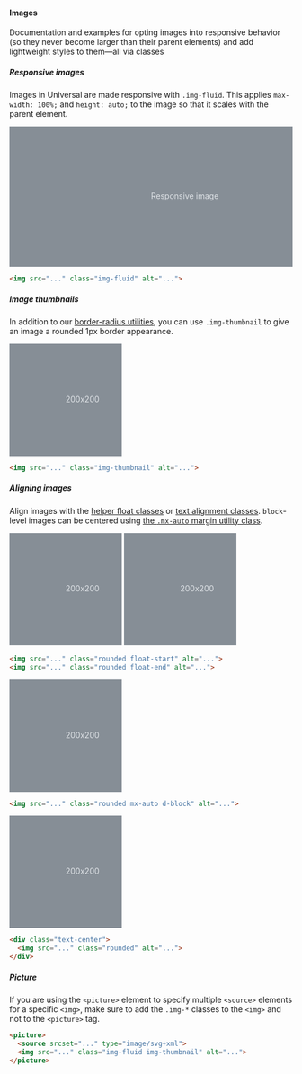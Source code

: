#### Images

Documentation and examples for opting images into responsive behavior (so they never become larger than their parent elements) and add lightweight styles to them—all via classes

##### Responsive images

Images in Universal are made responsive with `.img-fluid`. This applies `max-width: 100%;` and `height: auto;` to the image so that it scales with the parent element.

<div class="un-example mb-2">
    <svg class="un-placeholder-img un-placeholder-img-lg img-fluid" width="100%" height="250" xmlns="http://www.w3.org/2000/svg" role="img" aria-label="Placeholder: Responsive image" preserveAspectRatio="xMidYMid slice" focusable="false"><title>Placeholder</title><rect width="100%" height="100%" fill="#868e96"></rect><text x="50%" y="50%" fill="#dee2e6" dy=".3em">Responsive image</text></svg>
</div>

``` html
<img src="..." class="img-fluid" alt="...">
```

##### Image thumbnails

In addition to our [border-radius utilities](#/docs/utilities/borders.md), you can use `.img-thumbnail` to give an image a rounded 1px border appearance.

<div class="un-example mb-2">
    <svg class="un-placeholder-img img-thumbnail" width="200" height="200" xmlns="http://www.w3.org/2000/svg" role="img" aria-label="A generic square placeholder image with a white border around it, making it resemble a photograph taken with an old instant camera: 200x200" preserveAspectRatio="xMidYMid slice" focusable="false"><title>A generic square placeholder image with a white border around it, making it resemble a photograph taken with an old instant camera</title><rect width="100%" height="100%" fill="#868e96"></rect><text x="50%" y="50%" fill="#dee2e6" dy=".3em">200x200</text></svg>
</div>

``` html
<img src="..." class="img-thumbnail" alt="...">
```

##### Aligning images

Align images with the [helper float classes](#/docs/utilities/float.md) or [text alignment classes](#/docs/utilities/text#text-alignment.md). `block`-level images can be centered using [the `.mx-auto` margin utility class](#/docs/utilities/spacing.md).

<div class="un-example mb-2">
    <svg class="un-placeholder-img rounded float-start" width="200" height="200" xmlns="http://www.w3.org/2000/svg" role="img" aria-label="Placeholder: 200x200" preserveAspectRatio="xMidYMid slice" focusable="false"><title>Placeholder</title><rect width="100%" height="100%" fill="#868e96"></rect><text x="50%" y="50%" fill="#dee2e6" dy=".3em">200x200</text></svg>
    <svg class="un-placeholder-img rounded float-end" width="200" height="200" xmlns="http://www.w3.org/2000/svg" role="img" aria-label="Placeholder: 200x200" preserveAspectRatio="xMidYMid slice" focusable="false"><title>Placeholder</title><rect width="100%" height="100%" fill="#868e96"></rect><text x="50%" y="50%" fill="#dee2e6" dy=".3em">200x200</text></svg>
</div>

``` html
<img src="..." class="rounded float-start" alt="...">
<img src="..." class="rounded float-end" alt="...">
```

<div class="un-example mb-2">
    <svg class="un-placeholder-img rounded mx-auto d-block" width="200" height="200" xmlns="http://www.w3.org/2000/svg" role="img" aria-label="Placeholder: 200x200" preserveAspectRatio="xMidYMid slice" focusable="false"><title>Placeholder</title><rect width="100%" height="100%" fill="#868e96"></rect><text x="50%" y="50%" fill="#dee2e6" dy=".3em">200x200</text></svg>
</div>

``` html
<img src="..." class="rounded mx-auto d-block" alt="...">
```

<div class="un-example mb-2">
    <div class="text-center">
    <svg class="un-placeholder-img rounded" width="200" height="200" xmlns="http://www.w3.org/2000/svg" role="img" aria-label="Placeholder: 200x200" preserveAspectRatio="xMidYMid slice" focusable="false"><title>Placeholder</title><rect width="100%" height="100%" fill="#868e96"></rect><text x="50%" y="50%" fill="#dee2e6" dy=".3em">200x200</text></svg>
    </div>
</div>

``` html
<div class="text-center">
  <img src="..." class="rounded" alt="...">
</div> 
```

##### Picture

If you are using the `<picture>` element to specify multiple `<source>` elements for a specific `<img>`, make sure to add the `.img-*` classes to the `<img>` and not to the `<picture>` tag.

```html
​<picture>
  <source srcset="..." type="image/svg+xml">
  <img src="..." class="img-fluid img-thumbnail" alt="...">
</picture>
```